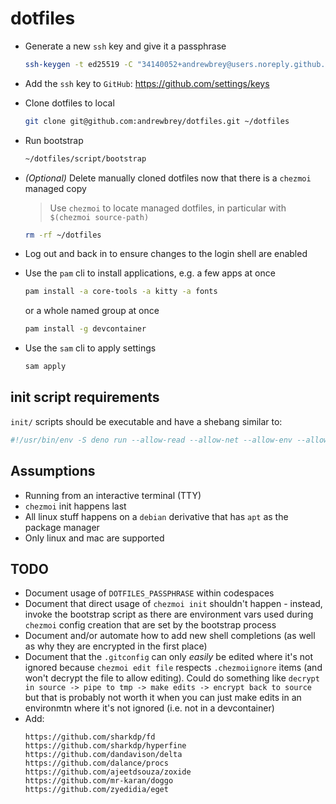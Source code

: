 # dotfiles

- Generate a new `ssh` key and give it a passphrase

  ```sh
  ssh-keygen -t ed25519 -C "34140052+andrewbrey@users.noreply.github.com"
  ```

- Add the `ssh` key to `GitHub`: https://github.com/settings/keys

- Clone dotfiles to local

  ```sh
  git clone git@github.com:andrewbrey/dotfiles.git ~/dotfiles
  ```

- Run bootstrap

  ```sh
  ~/dotfiles/script/bootstrap
  ```

- _(Optional)_ Delete manually cloned dotfiles now that there is a `chezmoi` managed copy

  > Use `chezmoi` to locate managed dotfiles, in particular with `$(chezmoi source-path)`

  ```sh
  rm -rf ~/dotfiles
  ```

- Log out and back in to ensure changes to the login shell are enabled

- Use the `pam` cli to install applications, e.g. a few apps at once

  ```sh
  pam install -a core-tools -a kitty -a fonts
  ```

  or a whole named group at once

  ```sh
  pam install -g devcontainer
  ```

- Use the `sam` cli to apply settings

  ```sh
  sam apply
  ```

## init script requirements

`init/` scripts should be executable and have a shebang similar to:

```sh
#!/usr/bin/env -S deno run --allow-read --allow-net --allow-env --allow-run
```

## Assumptions

- Running from an interactive terminal (TTY)
- `chezmoi` init happens last
- All linux stuff happens on a `debian` derivative that has `apt` as the package manager
- Only linux and mac are supported

## TODO

- Document usage of `DOTFILES_PASSPHRASE` within codespaces
- Document that direct usage of `chezmoi init` shouldn't happen - instead, invoke the bootstrap
  script as there are environment vars used during `chezmoi` config creation that are set by the
  bootstrap process
- Document and/or automate how to add new shell completions (as well as why they are encrypted in
  the first place)
- Document that the `.gitconfig` can only _easily_ be edited where it's not ignored because
  `chezmoi edit file` respects `.chezmoiignore` items (and won't decrypt the file to allow editing).
  Could do something like `decrypt in source -> pipe to tmp -> make edits -> encrypt back to source`
  but that is probably not worth it when you can just make edits in an environmtn where it's not
  ignored (i.e. not in a devcontainer)
- Add:
  ```
  https://github.com/sharkdp/fd
  https://github.com/sharkdp/hyperfine
  https://github.com/dandavison/delta
  https://github.com/dalance/procs
  https://github.com/ajeetdsouza/zoxide
  https://github.com/mr-karan/doggo
  https://github.com/zyedidia/eget
  ```
